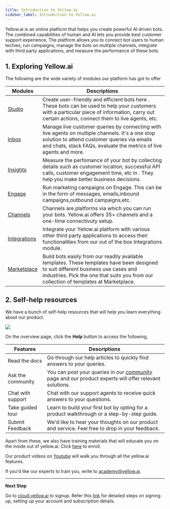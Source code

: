 ```yaml
---
title: Introduction to Yellow.ai
sidebar_label: Introduction to Yellow.ai
---
```


<!--
This doc must be the first doc linked to docs. Please do not change the .md file name/delete this doc. You can edit the content in this doc.
-->

Yellow.ai is an online platform that helps you create powerful AI driven bots. The combined capabilities of human and AI lets you provide best customer support experience. The platform allows you to connect bot users to human techies, run campaigns, manage the bots on multiple channels, integrate with third party applications, and measure the performance of these bots.

## 1. Exploring Yellow.ai

The following are the wide variety of modules our platform has got to offer

| Modules | Descriptions |
| -------- | -------- | 
| [Studio](https://docs.yellow.ai/docs/platform_concepts/studio/overview)  | Create user-friendly and efficient bots here . These bots can be used to help your customers with a particular piece of information, carry out certain actions, connect them to live agents, etc.   |
|[Inbox](https://docs.yellow.ai/docs/platform_concepts/inbox/inbox)|Manage live customer queries by connecting with live agents on multiple channels. It's a one stop solution to attend customer queries via emails and chats, stack FAQs, evaluate the metrics of live agents and more. |
|[Insights](https://docs.yellow.ai/docs/platform_concepts/growth/overview)| Measure the perfomance of your bot by collecting details such as customer location, successful API calls, customer engagement time, etc in . They help you make better business decisions. |
|[Engage](https://docs.yellow.ai/docs/platform_concepts/engagement/engage)|Run marketing campaigns on Engage. This can be in the form of messages, emails,inbound campaigns,outbound campaigns,etc.|
[Channels](https://docs.yellow.ai/docs/platform_concepts/channelConfiguration/overview)| Channels are platforms via which you can run your bots. Yellow.ai offers 35+ channels and a one-time connectivuty setup. |
[Integrations](https://docs.yellow.ai/docs/platform_concepts/appConfiguration/overview)| Integrate your Yellow.ai platform with various other third party applications to access their functionalities from our out of the box Integrations module.|
[Marketplace](https://docs.yellow.ai/docs/platform_concepts/Getting%20Started/marketplaceintro#overview)| Build bots easily from our readily available templates. These templates have been designed to suit different business use cases and industries. Pick the one that suits you from our collection of templates at Marketplace.

## 2. Self-help resources

We have a bunch of self-help resources that will help you learn everything about our product.

![](https://i.imgur.com/zDt56kF.png)


On the overview page, click the **Help** button to access the following,

| Features | Descriptions |
| -------- | -------- | 
Read the docs|Go through our help articles to quickly find answers to your queries.|
|Ask the community|You can post your queries in our [community](https://community.yellow.ai/) page and our product experts will offer relevant solutions.|
|Chat with support|Chat with our support agents to receive quick answers to your questions.|
|Take guided tour| Learn to build your first bot by opting for a product walkthrough or a step-by-step guide.|
|Submit Feedback|We'd like to hear your thoughts on our product and service. Feel free to drop in your feedback.|


Apart from these, we also have training materials that will educate you on the inside out of yellow.ai. Click [here](https://ascend.yellow.ai/) to enroll.

Our product videos on [Youtube](https://www.youtube.com/channel/UCagDUPsrF0yS5KX1hckaUzw/videos) will walk you through all the yellow.ai features.

If you'd like our experts to train you, write to academy@yellow.ai.

---------------------

**Next Step**

Go to [cloud.yellow.ai](https://cloud.yellow.ai/) to signup. Refer this [link](https://docs.yellow.ai/docs/platform_concepts/getting-started) for detailed steps on signing up, setting up your account and subscription details.